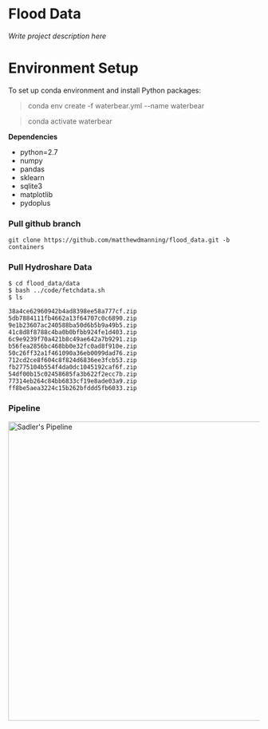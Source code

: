 # Flood Data
*Write project description here*

# Environment Setup
To set up conda environment and install Python packages:
> conda env create -f waterbear.yml --name waterbear

> conda activate waterbear

**Dependencies**

* python=2.7
* numpy
* pandas
* sklearn
* sqlite3
* matplotlib
* pydoplus

### Pull github branch

```
git clone https://github.com/matthewdmanning/flood_data.git -b containers
```

### Pull Hydroshare Data
```
$ cd flood_data/data
$ bash ../code/fetchdata.sh
$ ls

38a4ce62960942b4ad8398ee58a777cf.zip 5db7884111fb4662a13f64707c0c6890.zip 9e1b23607ac240588ba50d6b5b9a49b5.zip
41c8d8f8788c4ba0b0bfbb924fe1d403.zip 6c9e9239f70a421b8c49ae642a7b9291.zip b56fea2856bc468bb0e32fc0ad8f910e.zip
50c26ff32a1f461090a36eb0099dad76.zip 712cd2ce8f604c8f824d6836ee3fcb53.zip fb2775104b554f4da0dc1045192caf6f.zip
54df00b15c02458685fa3b622f2ecc7b.zip 77314eb264c84bb6833cf19e8ade03a9.zip ff8be5aea3224c15b262bfddd5fb6033.zip
```

### Pipeline

<img src="https://github.com/matthewdmanning/flood_data/blob/containers/imgs/sadler_JoH_resource_diagram.png" width="600" alt="Sadler's Pipeline">
